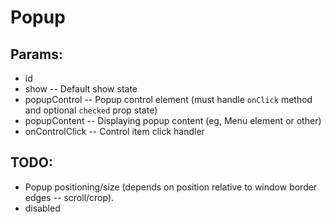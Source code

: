 # Popup

## Params:

- id
- show -- Default show state
- popupControl -- Popup control element (must handle `onClick` method and optional `checked` prop state)
- popupContent -- Displaying popup content (eg, Menu element or other)
- onControlClick -- Control item click handler

## TODO:

- Popup positioning/size (depends on position relative to window border edges -- scroll/crop).
- disabled

<!--
 @since 2020.10.27, 00:39
 @changed 2020.10.29, 03:14
-->
